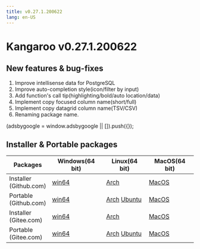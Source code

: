 ```yaml
---
title: v0.27.1.200622
lang: en-US
---
```


# Kangaroo v0.27.1.200622

## New features & bug-fixes
1. Improve intellisense data for PostgreSQL
2. Improve auto-completion style(icon/filter by input)
3. Add function's call tip(highlighting/bold/auto location/data)
4. Implement copy focused column name(short/full)
5. Implement copy datagrid column name(TSV/CSV)
6. Renaming package name.

<div>
    <script2 type="text/javascript" async="true" src="https://pagead2.googlesyndication.com/pagead/js/adsbygoogle.js" />
    <ins class="adsbygoogle"
        style="display:block; text-align:center;"
        data-ad-layout="in-article"
        data-ad-format="fluid"
        data-ad-client="ca-pub-3975819313740938"
        data-ad-slot="6760827895"></ins>
    <script2 type="text/javascript">
        (adsbygoogle = window.adsbygoogle || []).push({});
    </script2>
</div>


## Installer & Portable packages

| Packages        | Windows(64 bit) | Linux(64 bit)   | MacOS(64 bit)   |
|-----------------|-----------------|-----------------|-----------------|
| Installer<br/>(Github.com) | [win64](https://github.com/dbkangaroo/kangaroo/releases/download/v0.27.1.200622/kangaroo-0.27.1.200622-AMD64.exe) | [Arch](https://github.com/dbkangaroo/kangaroo/releases/download/v0.27.1.200622/kangaroo-0.27.1.200622-1-x86_64.pkg.tar.xz) | [MacOS](https://github.com/dbkangaroo/kangaroo/releases/download/v0.27.1.200622/kangaroo-0.27.1.200622-macos.dmg) |
| Portable<br/>(Github.com)  | [win64](https://github.com/dbkangaroo/kangaroo/releases/download/v0.27.1.200622/kangaroo-0.27.1.200622-AMD64.7z) | [Arch](https://github.com/dbkangaroo/kangaroo/releases/download/v0.27.1.200622/kangaroo-0.27.1.200622-arch.tar.gz) [Ubuntu](https://github.com/dbkangaroo/kangaroo/releases/download/v0.27.1.200622/kangaroo-0.27.1.200622-ubuntu.tar.gz) | [MacOS](https://github.com/dbkangaroo/kangaroo/releases/download/v0.27.1.200622/kangaroo-0.27.1.200622-macos.tar.gz) |
| Installer<br/>(Gitee.com) | [win64](https://gitee.com/dbkangaroo/kangaroo/attach_files/415203/download) | [Arch](https://gitee.com/dbkangaroo/kangaroo/attach_files/415200/download) | [MacOS](https://gitee.com/dbkangaroo/kangaroo/attach_files/415198/download) |
| Portable<br/>(Gitee.com)  | [win64](https://gitee.com/dbkangaroo/kangaroo/attach_files/415201/download) | [Arch](https://gitee.com/dbkangaroo/kangaroo/attach_files/415202/download) [Ubuntu](https://gitee.com/dbkangaroo/kangaroo/attach_files/415199/download) | [MacOS](https://gitee.com/dbkangaroo/kangaroo/attach_files/415197/download) |